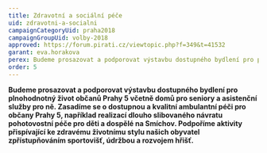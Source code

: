```yaml
---
title: Zdravotní a sociální péče
uid: zdravotni-a-socialni
campaignCategoryUid: praha2018
campaignGroupUid: volby-2018
approved: https://forum.pirati.cz/viewtopic.php?f=349&t=41532
garant: eva.horakova
perex: Budeme prosazovat a podporovat výstavbu dostupného bydlení pro plnohodnotný život občanů Prahy 5 včetně domů pro seniory a asistenční služby pro ně. 
order: 5
---
```


**Budeme prosazovat a podporovat výstavbu dostupného bydlení pro plnohodnotný život občanů Prahy 5 včetně domů pro seniory a asistenční služby pro ně. Zasadíme se o dostupnou a kvalitní ambulantní péči pro občany Prahy 5, například realizací dlouho slibovaného návratu pohotovostní péče pro děti a dospělé na Smíchov. Podpoříme aktivity přispívající ke zdravému životnímu stylu našich obyvatel zpřístupňováním sportovišť, údržbou a rozvojem hřišť.**
